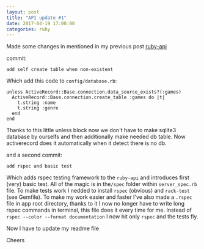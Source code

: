 ```yaml
---
layout: post
title: "API update #1"
date: 2017-04-19 17:00:00
categories: ruby
---
```


Made some changes in mentioned in my previous post
[ruby-api](https://github.com/biscoitinho/ruby-api)


commit:

`add self create table when non-existent`

Which add this code to `config/database.rb`:

```
unless ActiveRecord::Base.connection.data_source_exists?(:games)
  ActiveRecord::Base.connection.create_table :games do |t|
    t.string :name
    t.string :genre
  end
end
```

Thanks to this little unless block now we don't have to make sqlite3
database by ourselfs and then additionally make needed db table.
Now activerecord does it automatically when it detect there is no db.

and a second commit:

`add rspec and basic test`

Which adds rspec testing framework to the `ruby-api` and introduces first
(very) basic test. All of the magic is in the`/spec` folder within
`server_spec.rb` file. To make tests work I nedded to install
`rspec` (obvious) and `rack-test` (see Gemfile).
To make my work easier and faster I've also made a `.rspec` file in
app root directory, thanks to it I now no longer have to write long
rspec commands in terminal, this file does it every time for me.
Instead of `rspec --color --format documentation` I now hit only
`rspec` and the tests fly.

Now I have to update my readme file

Cheers
